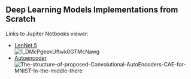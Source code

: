 ## Deep Learning Models Implementations from Scratch

Links to Jupiter Notbooks viewer:

- [LenNet 5](https://nbviewer.jupyter.org/github/dvircohen0/Machine-Learning-Algorithms-From-Scratch/blob/main/deep%20learning/LENET5.ipynb) \
![1_DMcPgeekUftwk0GTMcNawg](https://user-images.githubusercontent.com/61738534/118113772-605a0500-b3ef-11eb-99fd-509da018b7f9.png)
- [Autoencoder](https://nbviewer.jupyter.org/github/dvircohen0/Machine-Learning-Algorithms-From-Scratch/blob/main/deep%20learning/autoencoder.ipynb) \
![The-structure-of-proposed-Convolutional-AutoEncoders-CAE-for-MNIST-In-the-middle-there](https://user-images.githubusercontent.com/61738534/118113868-81baf100-b3ef-11eb-9958-0b468bb62b35.png)

 


